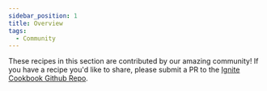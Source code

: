 ```yaml
---
sidebar_position: 1
title: Overview
tags:
  - Community
---
```


These recipes in this section are contributed by our amazing community! If you have a recipe you'd like to share, please submit a PR to the [Ignite Cookbook Github Repo](http://github.com/infinitered/ignite-cookbook).
